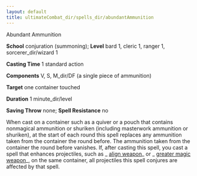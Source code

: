 ```yaml
---
layout: default
title: ultimateCombat_dir/spells_dir/abundantAmmunition
---
```

Abundant Ammunition

**School** conjuration (summoning); **Level** bard 1, cleric 1, ranger 1, sorcerer_dir/wizard 1

**Casting Time** 1 standard action

**Components** V, S, M_dir/DF (a single piece of ammunition)

**Target** one container touched

**Duration** 1 minute_dir/level

**Saving Throw** none; **Spell Resistance** no

When cast on a container such as a quiver or a pouch that contains nonmagical ammunition or shuriken (including masterwork ammunition or shuriken), at the start of each round this spell replaces any ammunition taken from the container the round before. The ammunition taken from the container the round before vanishes. If, after casting this spell, you cast a spell that enhances projectiles, such as _ [align weapon](spells_dir/alignWeapon#_align-weapon)_ or _ [greater magic weapon](spells_dir/magicWeapon#_magic-weapon-greater)_, on the same container, all projectiles this spell conjures are affected by that spell.

